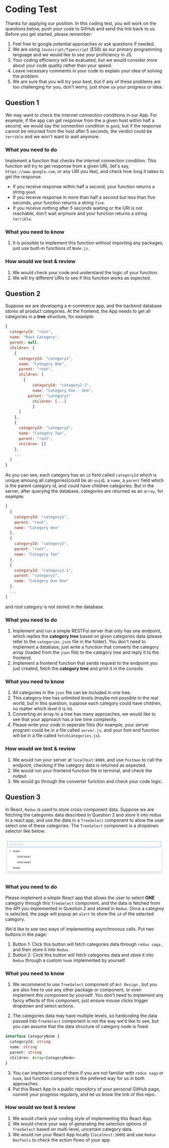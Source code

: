 # Coding Test

Thanks for applying our position. In this coding test, you will work on the questions below, push your code to GitHub and send the link back to us. Before you get started, please remember:

1. Feel free to google potential approaches or ask questions if needed.
2. We are using `Javascript/Typescript` (ES6) as our primary programming language and we would like to see your proficiency in JS. 
3. Your coding efficiency will be evaluated, but we would consider more about your code quality rather than your speed.
4. Leave necessary comments in your code to explain your idea of solving the problem.
5. We are sure that you will try your best, but if any of these problems are too challenging for you, don't worry, just show us your progress or idea.  



## Question 1

We may want to check the internet connection conditions in our App. For example, if the app can get response from the a given host within half a second, we would say the connection condition is `good`, but if the response cannot be returned from the host after 5 seconds, the verdict could be `terrible` and we won't want to wait anymore. 

### What you need to do

Implement a function that checks the internet connection condition. This function will try to get response from a given URI, (let's say, `https://www.google.com`, or any URI you like), and check how long it takes to get the response. 

- If you receive response within half a second, your function returns a string `good`.
- If you receive response in more than half a second but less than five seconds, your function returns a string `fine`.
- If you receive nothing after 5 seconds waiting or the URI is not reachable, don't wait anymore and your function returns a string `terrible`. 

### What you need to know

1. It is possible to implement this function without importing any packages, just use built-in functions of `Node.js`.

### How would we test & review

1. We would check your code and understand the logic of your function.
2. We will try different URIs to see if this function works as expected. 



## Question 2

Suppose we are developing a e-commerce app, and the backend database stores all product categories. At the frontend, the App needs to get all categories in a **tree** structure, for example:

```javascript
{
  categoryId: "root",
  name: "Root Category",
  parent: null,
  children: [
    {
      categoryId: "category1",
      name: "Category One",
      parent: "root",
      children: [
        {
      		categoryId: "category1-1",
      		name: "Category One - One",
          parent: "category1"
      		children: [...]
    		}
      ]
    },
    {
      categoryId: "category2",
      name: "Category Two",
      parent: "root",
      children: []
    },
    ...
  ]
}
```

As you can see, each category has an `id` field called `categoryId` which is unique amoung all categories(could be an `uuid`), a `name`, a `parent` field which is the parent category id, and could have children categories. But in the server, after querying the database, categories are returned as an `array`, for example:

```javascript
[
  {
    categoryId: "category1",
    parent: "root",
    name: "Category One"
  },
  {
    categoryId: "category2",
    parent: "root",
    name: "Category Two"
  },
  {
    categoryId: "category1-1",
    parent: "category1",
    name: "Category One One"
  },
  ...
]
```

and root category is not stored in the database. 

### What you need to do

1. Implement and run a simple RESTFul server that only has one endpoint, which replies the **category tree** based on given categories data (please refer to the `categories.json` file in the folder). You don't need to implement a database, just write a function that converts the category array (loaded from the `json` file) to the category tree and reply it to the frontend. 
2. Implement a frontend function that sends request to the endpoint you just created, fetch the **category tree** and print it in the console. 

### What you need to know

1. All categories in the `json` file can be included in one tree.
2. This category tree has unlimited levels (maybe not possible in the real world, but in this question, suppose each category could have children, no matter which level it is in).
3. Converting an array to a tree has many approaches, we would like to see that your approach has a low time complexity. 
4. Please write your code in seperate files (for example, your server program could be in a file called `server.js`, and your font end function will be in a file called `fetchCategories.js`).

### How would we test & review

1. We would run your server at `localhost:8080`, and use `Postman` to call the endpoint, checking if the category data is returned as expected.
2. We would run your frontend function file in terminal, and check the output.
3. We would go through the converter function and check your code logic.



## Question 3

In React, `Redux` is used to store cross-component data. Suppose we are fetching the categories data described in Question 2 and store it into redux in a react app, and use the data in a `TreeSelect` component to allow the user select one of these categories. The `TreeSelect` component is a dropdown selector like below:

![image-20210322115849727](./TreeSelect.png)

### What you need to do

Please implement a simple React app that allows the user to select **ONE** category through this `TreeSelect` component, and the data is fetched from the API you implemented in Question 2 and stored in `Redux`. Once a categroy is selected, the page will popup an `alert` to show the `id` of the selected category.

We'd like to see two ways of implementing asynchronous calls. Put two buttons in the page:

1. Button 1: Click this button will fetch categories data through `redux saga` , and then store it into `Redux`.
2. Button 2: Click this button will fetch categories data and store it into `Redux` through a custom `hook` implemented by yourself.

### What you need to know

1. We recommend to use `TreeSelect` component of `Ant Design` , but you are also free to use any other package or component, or even implement this component by yourself. You don't need to implement any fancy effects of this component, just ensure mouse clicks trigger dropdown and select actions.

2.  The categories data may have multiple levels, so hardcoding the data passed into `TreeSelect` component is not the way we'd like to see, but you can assume that the data structure of category node is fixed: 

   ```typescript
   interface CategoryNode {
     categoryId: string
     name: string
     parent: string
     children: Array<CategoryNode>
   }
   ```

3. You can implement one of them if you are not familiar with `redux saga` or `hook`, but function component is the prefered way for us in both approaches. 
4. Put this React App in a public repository of your personal GitHub page, commit your progress regularly, and let us know the link of this repo.

### How would we test & review

1. We would check your coding style of implementing this React App.
2. We would check your way of generating the selection options of `TreeSelect` based on multi-level, uncertain category data. 
3. We would run your React App locally (`localhost:3000`) and use `Redux DevTools` to check the action flows of your app.


